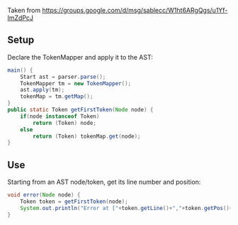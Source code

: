 Taken from https://groups.google.com/d/msg/sablecc/W1ht6ARgQgs/u1Yf-ImZdPcJ

## Setup
Declare the TokenMapper and apply it to the AST:
```java
main() {
	Start ast = parser.parse();
	TokenMapper tm = new TokenMapper();
	ast.apply(tm);
	tokenMap = tm.getMap();
}
public static Token getFirstToken(Node node) {
	if(node instanceof Token)
		return (Token) node;
	else
		return (Token) tokenMap.get(node);
}
```

## Use
Starting from an AST node/token, get its line number and position: 
```java
void error(Node node) {
	Token token = getFirstToken(node);
	System.out.println("Error at ["+token.getLine()+","+token.getPos()+"]");
}
```